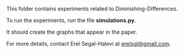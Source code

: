 This folder contains experiments related to Diminishing-Differences.

To run the experiments, run the file **simulations.py**.

It should create the graphs that appear in the paper.

For more details, contact Erel Segal-Halevi at erelsgl@gmail.com.
